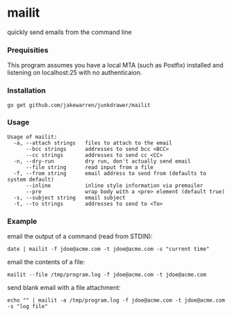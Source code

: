 # mailit

quickly send emails from the command line

### Prequisities

This program assumes you have a local MTA (such as Postfix) installed and listening on localhost:25 with no authenticaion.

### Installation

```
go get github.com/jakewarren/junkdrawer/mailit
``` 

### Usage

```
Usage of mailit:
  -a, --attach strings   files to attach to the email
      --bcc strings      addresses to send bcc <BCC>
      --cc strings       addresses to send cc <CC>
  -n, --dry-run          dry run, don't actually send email
      --file string      read input from a file
  -f, --from string      email address to send from (defaults to system default)
      --inline           inline style information via premailer
      --pre              wrap body with a <pre> element (default true)
  -s, --subject string   email subject
  -t, --to strings       addresses to send to <To>
``` 

### Example

email the output of a command (read from STDIN):
``` 
date | mailit -f jdoe@acme.com -t jdoe@acme.com -s "current time"
```

email the contents of a file:
``` 
mailit --file /tmp/program.log -f jdoe@acme.com -t jdoe@acme.com
```

send blank email with a file attachment:
``` 
echo "" | mailit -a /tmp/program.log -f jdoe@acme.com -t jdoe@acme.com -s "log file"
```